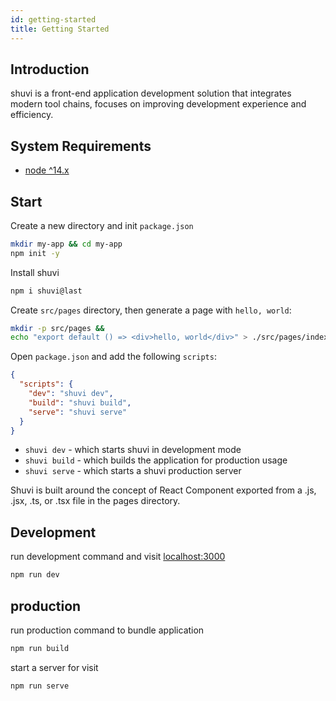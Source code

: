 ```yaml
---
id: getting-started
title: Getting Started
---
```


## Introduction

shuvi is a front-end application development solution that integrates modern tool chains, focuses on improving development experience and efficiency.

## System Requirements

- [node ^14.x](https://github.com/nodejs/Release)

## Start

Create a new directory and init `package.json`

```sh
mkdir my-app && cd my-app
npm init -y
```

Install shuvi

```sh
npm i shuvi@last
```

Create `src/pages` directory, then generate a page with `hello, world`:
```sh
mkdir -p src/pages && 
echo "export default () => <div>hello, world</div>" > ./src/pages/index.js
```

Open `package.json` and add the following `scripts`:
```json
{
  "scripts": {
    "dev": "shuvi dev",
    "build": "shuvi build",
    "serve": "shuvi serve"
  }
}
```

- `shuvi dev` - which starts shuvi in development mode
- `shuvi build` - which builds the application for production usage
- `shuvi serve` - which starts a shuvi production server
  
Shuvi is built around the concept of React Component exported from a .js, .jsx, .ts, or .tsx file in the pages directory.

## Development

run development command and visit [localhost:3000](http://localhost:3000)
```sh
npm run dev
```
## production

run production command to bundle application
```sh
npm run build
```
start a server for visit
```sh
npm run serve
```

